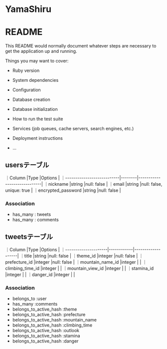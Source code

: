 # YamaShiru
# README

This README would normally document whatever steps are necessary to get the
application up and running.

Things you may want to cover:

* Ruby version

* System dependencies

* Configuration

* Database creation

* Database initialization

* How to run the test suite

* Services (job queues, cache servers, search engines, etc.)

* Deployment instructions

* ...

## usersテーブル

｜Column                     |Type    |Options                      |
｜---------------------------|--------|-----------------------------|
｜nickname                   |string  |null: false                  |
｜email                      |string  |null: false, unique: true    |
｜encrypted_password         |string  |null: false                  |

### Association

- has_many : tweets
- has_many : comments


## tweetsテーブル

｜Column               |Type        |Options            |
｜---------------------|------------|-------------------|
｜title                |string      |null: false        |
｜theme_id             |integer     |null: false        |
｜prefecture_id        |integer     |null: false        |
｜mountain_name_id     |integer     |                   |
｜climbing_time_id     |integer     |                   |
｜mountain_view_id     |integer     |                   |
｜stamina_id           |integer     |                   |
｜danger_id            |integer     |                   |



### Association

- belongs_to :user
- has_many   :comments
- belongs_to_active_hash :theme
- belongs_to_active_hash :prefecture
- belongs_to_active_hash :mountain_name
- belongs_to_active_hash :climbing_time
- belongs_to_active_hash :outlook
- belongs_to_active_hash :stamina
- belongs_to_active_hash :danger
